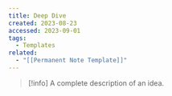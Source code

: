 ```yaml
---
title: Deep Dive
created: 2023-08-23
accessed: 2023-09-01
tags:
  - Templates
related:
  - "[[Permanent Note Template]]"
---
```

>[!info]
>A complete description of an idea.